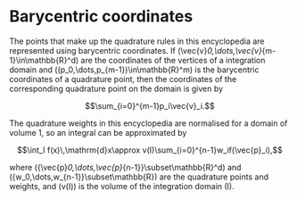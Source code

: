 # Barycentric coordinates
The points that make up the quadrature rules in this encyclopedia are represented using barycentric coordinates.
If \(\vec{v}_0,\dots,\vec{v}_{m-1}\in\mathbb{R}^d\) are the coordinates of the vertices of a integration domain and \((p_0,\dots,p_{m-1})\in\mathbb{R}^m\)
is the barycentric coordinates of a quadrature point, then the coordinates of the corresponding quadrature point on the domain is
given by

$$\sum_{i=0}^{m-1}p_i\vec{v}_i.$$

The quadrature weights in this encyclopedia are normalised for a domain of volume 1, so an integral can be approximated by

$$\int_I f(x)\,\mathrm{d}x\approx v(I)\sum_{i=0}^{n-1}w_if(\vec{p}_i),$$

where \(\{\vec{p}_0,\dots,\vec{p}_{n-1}\}\subset\mathbb{R}^d\) and \(\{w_0,\dots,w_{n-1}\}\subset\mathbb{R}\)
are the quadrature points and weights, and \(v(I)\) is the volume of the integration domain \(I\).
